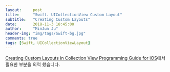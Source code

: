 ```yaml
---
layout:     post
title:      "Swift. UICollectionView Custom Layout"
subtitle:   "Creating Custom Layouts"
date:       2018-11-3 18:45:00
author:     "MinJun Ju"
header-img: "img/tags/Swift-bg.jpg"
comments: true 
tags: [Swift, UICollectionViewLayout]
---
```


[Creating Custom Layouts in Collection View Programming Guide for iOS](https://developer.apple.com/library/archive/documentation/WindowsViews/Conceptual/CollectionViewPGforIOS/CreatingCustomLayouts/CreatingCustomLayouts.html#//apple_ref/doc/uid/TP40012334-CH5-SW1)에서 필요한 부분을 의역 했습니다.